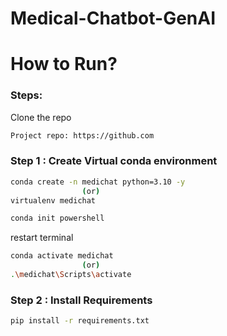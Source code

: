 # Medical-Chatbot-GenAI

# How to Run?
### Steps:

Clone the repo

```bash
Project repo: https://github.com
```

### Step 1 : Create Virtual conda environment 

```bash
conda create -n medichat python=3.10 -y
                (or)
virtualenv medichat
```

```bash
conda init powershell
```
restart terminal

```bash
conda activate medichat
                (or)
.\medichat\Scripts\activate
```

### Step 2 : Install Requirements
```bash
pip install -r requirements.txt
```
